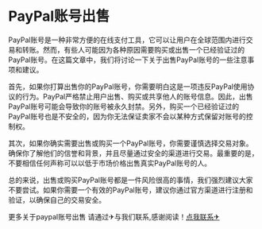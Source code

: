 # PayPal账号出售

PayPal账号是一种非常方便的在线支付工具，它可以让用户在全球范围内进行交易和转账。然而，有些人可能因为各种原因需要购买或出售一个已经验证过的PayPal账号。在这篇文章中，我们将讨论一下关于出售PayPal账号的一些注意事项和建议。

首先，如果你打算出售你的PayPal账号，你需要明白这是一项违反PayPal使用协议的行为。PayPal严格禁止用户出售、购买或共享他人的账号信息。因此，出售PayPal账号可能会导致你的账号被永久封禁。另外，购买一个已经验证过的PayPal账号也是不安全的，因为你无法保证卖家不会以某种方式保留对账号的控制权。

其次，如果你确实需要出售或购买一个PayPal账号，你需要谨慎选择交易对象。确保你了解他们的信誉和背景，并且尽量通过安全的渠道进行交易。最重要的是，不要相信任何声称可以以低于市场价格出售真实PayPal账号的人。

总的来说，出售或购买PayPal账号都是一件风险很高的事情，我们强烈建议大家不要尝试。如果你需要一个有效的PayPal账号，建议你通过官方渠道进行注册和验证，以确保自己的交易安全。

更多关于paypal账号出售 请通过✈与我们联系,感谢阅读！[点我联系✈](https://s.G208.com)